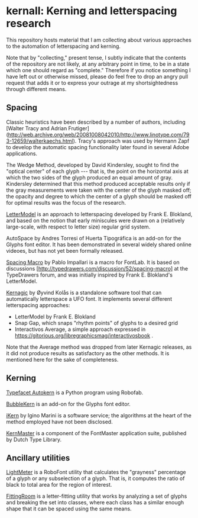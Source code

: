 kernall: Kerning and letterspacing research
===========================================

This repository hosts material that I am collecting about various
approaches to the automation of letterspacing and kerning.

Note that by "collecting," present tense, I subtly indicate that
the contents of the repository are not likely, at any arbitrary point
in time, to be in a state which one should regard as "complete."
Therefore if you notice something I have left out or otherwise missed,
please do feel free to drop an angry pull request that adds it or to
express your outrage at my shortsightedness through different means.

Spacing
-------

Classic heuristics have been described by a number of authors,
including [Walter Tracy and Adrian Frutiger]
(http://web.archive.org/web/20081008042010/http://www.linotype.com/793-12659/walterkaechs.html).
Tracy's approach was used by Hermann Zapf to develop the automatic
spacing functionality later found in several Adobe applications.

The Wedge Method, developed by David Kindersley, sought to find the
"optical center" of each glyph --- that is, the point on the
horizontal axis at which the two sides of the glyph produced an equal
amount of gray.  Kindersley determined that this method produced
acceptable results only if the gray measurements were taken with the
center of the glyph masked off; the opacity and degree to which the
center of a glyph should be masked off for optimal results was the
focus of the research.

[LetterModel](http://www.lettermodel.org/) is an approach to
letterspacing developed by Frank E. Blokland, and based on the notion
that early miniscules were drawn on a (relatively large-scale, with
respect to letter size) regular grid system.

AutoSpace by Andres Torresi of Huerta Tipográfica is an add-on for the
Glyphs font editor.  It has been demonstrated in several widely
shared online videoes, but has not yet been formally released.

[Spacing Macro](http://www.impallari.com/projects/overview/spacing-macro) by Pablo
Impallari is a macro for FontLab.  It is based on discussions
[http://typedrawers.com/discussion/52/spacing-macro] at the
TypeDrawers forum, and was initially inspired by Frank E. Blokland's LetterModel.

[Kernagic](https://github.com/hodefoting/kernagic) by Øyvind Kolås is a
standalone software tool that can automatically letterspace a UFO
font.  It implements several different letterspacing approaches:
* LetterModel by Frank E. Blokland
* Snap Gap, which snaps "rhythm points" of glyphs to a desired grid
* Interactivos Average, a simple approach expressed in
https://gitorious.org/libregraphicsmag/interactivosbook .

Note that the Average method was dropped from later Kernagic releases,
as it did not produce results as satisfactory as the other methods.
It is mentioned here for the sake of completeness.

Kerning
-------

[Typefacet
Autokern](http://charlesmchen.github.io/typefacet/topics/autokern/index.html)
is a Python program using Robofab.

[BubbleKern](https://github.com/Tosche/BubbleKern) is an add-on for the
Glyphs font editor.

[iKern](http://ikern.com/k1/) by Igino Marini is a software service;
the algorithms at the heart of the method employed have not been
disclosed.

[KernMaster](http://www.fontmaster.nl/) is a component of the
FontMaster application suite, published by Dutch Type Library.



Ancillary utilities
-------------------

[LightMeter](https://github.com/LettError/LightMeter) is a RoboFont
utility that calculates the "grayness" percentage of a glyph or any
subselection of a glyph.  That is, it computes the ratio of black to
total area for the region of interest.

[FittingRoom](https://github.com/skosch/fittingroom) is a
letter-fitting utility that works by analyzing a set of glyphs and
breaking the set into classes, where each class has a similar enough
shape that it can be spaced using the same means.
